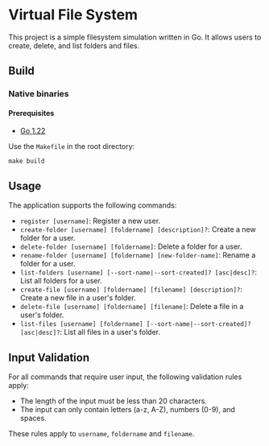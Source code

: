 # Virtual File System

This project is a simple filesystem simulation written in Go. It allows users to create, delete, and list folders and files.

## Build

### Native binaries

#### Prerequisites

- [Go 1.22](https://go.dev/doc/install)

Use the `Makefile` in the root directory:
```shell
make build
```

## Usage

The application supports the following commands:

- `register [username]`: Register a new user.
- `create-folder [username] [foldername] [description]?`: Create a new folder for a user.
- `delete-folder [username] [foldername]`: Delete a folder for a user.
- `rename-folder [username] [foldername] [new-folder-name]`: Rename a folder for a user.
- `list-folders [username] [--sort-name|--sort-created]? [asc|desc]?`: List all folders for a user.
- `create-file [username] [foldername] [filename] [description]?`: Create a new file in a user's folder.
- `delete-file [username] [foldername] [filename]`: Delete a file in a user's folder.
- `list-files [username] [foldername] [--sort-name|--sort-created]? [asc|desc]?`: List all files in a user's folder.

## Input Validation

For all commands that require user input, the following validation rules apply:

- The length of the input must be less than 20 characters.
- The input can only contain letters (a-z, A-Z), numbers (0-9), and spaces.

These rules apply to `username`, `foldername` and `filename`.
